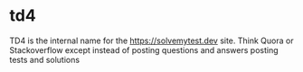 # td4
TD4 is the internal name for the https://solvemytest.dev site. Think Quora or Stackoverflow except instead of posting questions and answers posting tests and solutions
